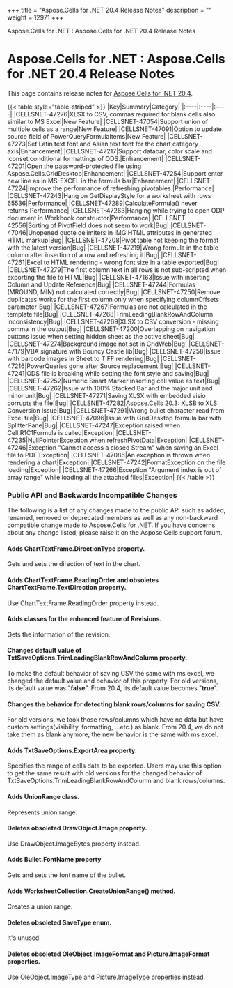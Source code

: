 +++
title = "Aspose.Cells for .NET 20.4 Release Notes" 
description = "" 
weight = 12971 
+++

Aspose.Cells for .NET : Aspose.Cells for .NET 20.4 Release Notes  

# Aspose.Cells for .NET : Aspose.Cells for .NET 20.4 Release Notes


This page contains release notes for [Aspose.Cells for .NET 20.4](https://www.nuget.org/packages/Aspose.Cells/20.4.0).

{{< table style="table-striped" >}}
|Key|Summary|Category|
|:----|:----|:----|
|CELLSNET-47276|XLSX to CSV, commas required for blank cells also similar to MS Excel|New Feature|
|CELLSNET-47054|Support union of multiple cells as a range|New Feature|
|CELLSNET-47091|Option to update source field of PowerQueryFormulaItems|New Feature|
|CELLSNET-47273|Set Latin text font and Asian text font for the chart category axis|Enhancement|
|CELLSNET-47217|Support databar, color scale and iconset conditional formattings of ODS.|Enhancement|
|CELLSNET-47201|Open the password-protected file using Aspose.Cells.GridDesktop|Enhancement|
|CELLSNET-47254|Support enter new line as in MS-EXCEL in the formula bar|Enhancement|
|CELLSNET-47224|Improve the performance of refreshing pivotables.|Performance|
|CELLSNET-47243|Hang on GetDisplayStyle for a worksheet with rows 65536|Performance|
|CELLSNET-47289|CalculateFormula() never returns|Performance|
|CELLSNET-47263|Hanging while trying to open ODP document in Workbook constructor|Performance|
|CELLSNET-42556|Sorting of PivotField does not seem to work|Bug|
|CELLSNET-47046|Unopened quote delimiters in IMG HTML attributes in generated HTML markup|Bug|
|CELLSNET-47208|Pivot table not keeping the format with the latest version|Bug|
|CELLSNET-47219|Wrong formula in the table column after insertion of a row and refreshing it|Bug|
|CELLSNET-47261|Excel to HTML rendering - wrong font size in a table exported|Bug|
|CELLSNET-47279|The first column text in all rows is not sub-scripted when exporting the file to HTML|Bug|
|CELLSNET-47163|Issue with inserting Column and Update Reference|Bug|
|CELLSNET-47244|Formulas (MROUND, MIN) not calculated correctly|Bug|
|CELLSNET-47250|Remove duplicates works for the first column only when specifying columnOffsets parameter|Bug|
|CELLSNET-47267|Formulas are not calculated in the template file|Bug|
|CELLSNET-47268|TrimLeadingBlankRowAndColumn inconsistency|Bug|
|CELLSNET-47269|XLSX to CSV conversion - missing comma in the output|Bug|
|CELLSNET-47200|Overlapping on navigation buttons issue when setting hidden sheet as the active sheet|Bug|
|CELLSNET-47274|Background image not set in GridWeb|Bug|
|CELLSNET-47179|VBA signature with Bouncy Castle lib|Bug|
|CELLSNET-47258|Issue with barcode images in Sheet to TIFF rendering|Bug|
|CELLSNET-47216|PowerQueries gone after Source replacement|Bug|
|CELLSNET-47241|ODS file is breaking while setting the font style and saving|Bug|
|CELLSNET-47252|Numeric Smart Marker inserting cell value as text|Bug|
|CELLSNET-47262|Issue with 100% Stacked Bar and the major unit and minor unit|Bug|
|CELLSNET-47271|Saving XLSX with embedded visio corrupts the file|Bug|
|CELLSNET-47282|Aspose.Cells 20.3: XLSB to XLS Conversion Issue|Bug|
|CELLSNET-47291|Wrong bullet character read from Excel file|Bug|
|CELLSNET-47096|Issue with GridDesktop formula bar with SplitterPane|Bug|
|CELLSNET-47247|Exception raised when Cell.R1C1Formula is called|Exception|
|CELLSNET-47235|NullPointerException when refreshPivotData|Exception|
|CELLSNET-47246|Exception "Cannot access a closed Stream" when saving an Excel file to PDF|Exception|
|CELLSNET-47086|An exception is thrown when rendering a chart|Exception|
|CELLSNET-47242|FormatException on the file loading|Exception|
|CELLSNET-47266|Exception "Argument index is out of array range" while loading all the attached files|Exception|
{{< /table >}}

### Public API and Backwards Incompatible Changes

The following is a list of any changes made to the public API such as added, renamed, removed or deprecated members as well as any non-backward compatible change made to Aspose.Cells for .NET. If you have concerns about any change listed, please raise it on the Aspose.Cells support forum.

#### Adds ChartTextFrame.DirectionType property.

Gets and sets the direction of text in the chart.

#### Adds ChartTextFrame.ReadingOrder and obsoletes ChartTextFrame.TextDirection property.

Use ChartTextFrame.ReadingOrder property instead.

#### Adds classes for the enhanced feature of Revisions.

Gets the information of the revision.

#### Changes default value of TxtSaveOptions.TrimLeadingBlankRowAndColumn property.

To make the default behavior of saving CSV the same with ms excel, we changed the default value and behavior of this property. For old versions, its default value was "**false**". From 20.4, its default value becomes "**true**".

#### Changes the behavior for detecting blank rows/columns for saving CSV.

For old versions, we took those rows/columns which have no data but have custom settings(visibility, formatting, ...etc.) as blank. From 20.4, we do not take them as blank anymore, the new behavior is the same with ms excel.

#### Adds TxtSaveOptions.ExportArea property.

Specifies the range of cells data to be exported. Users may use this option to get the same result with old versions for the changed behavior of TxtSaveOptions.TrimLeadingBlankRowAndColumn and blank rows/columns.

#### Adds UnionRange class.

Represents union range.

#### Deletes obsoleted DrawObject.Image property.

Use DrawObject.ImageBytes property instead.

#### Adds Bullet.FontName property

Gets and sets the font name of the bullet.

#### Adds WorksheetCollection.CreateUnionRange() method.

Creates a union range. 

#### Deletes obsoleted SaveType enum.

It's unused.

#### Deletes obsoleted OleObject.ImageFormat and Picture.ImageFormat properties.

Use OleObject.ImageType and Picture.ImageType properties instead.

